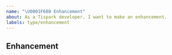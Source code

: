 ```yaml
---
name: "\U0001F680 Enhancement"
about: As a Tispark developer, I want to make an enhancement.
labels: type/enhancement
---
```


## Enhancement
